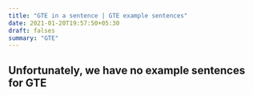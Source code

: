 ```yaml
---
title: "GTE in a sentence | GTE example sentences"
date: 2021-01-20T19:57:50+05:30
draft: falses
summary: "GTE"
---
```

## Unfortunately, we have no example sentences for GTE                 

